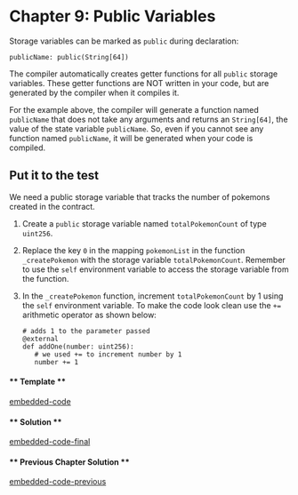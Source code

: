 # Chapter 9: Public Variables

Storage variables can be marked as `public` during declaration:

```vyper
publicName: public(String[64])
```

The compiler automatically creates getter functions for all `public` storage variables. These getter functions are NOT written in your code, but are generated by the compiler when it compiles it.

For the example above, the compiler will generate a function named `publicName` that does not take any arguments and returns an `String[64]`, the value of the state variable `publicName`. So, even if you cannot see any function named `publicName`, it will be generated when your code is compiled.

## Put it to the test

We need a public storage variable that tracks the number of pokemons created in the contract.

1. Create a `public` storage variable named `totalPokemonCount` of type `uint256`.
2. Replace the key `0` in the mapping `pokemonList` in the function `_createPokemon` with
   the storage variable `totalPokemonCount`. Remember to use the `self` environment variable to access the storage variable from the function.
3. In the `_createPokemon` function, increment `totalPokemonCount` by 1 using the `self` environment variable. To make the code look clean use the `+=` arithmetic operator as shown below:

   ```vyper
   # adds 1 to the parameter passed
   @external
   def addOne(number: uint256):
      # we used += to increment number by 1
      number += 1
   ```

<!-- tabs:start -->

#### ** Template **

[embedded-code](../assets/1/1.9-template-code.vy ':include :type=code embed-template')

#### ** Solution **

[embedded-code-final](../assets/1/1.9-finished-code.vy ':include :type=code embed-final')

#### ** Previous Chapter Solution **

[embedded-code-previous](../assets/1/1.8-finished-code.vy ':include :type=code embed-previous')

<!-- tabs:end -->
